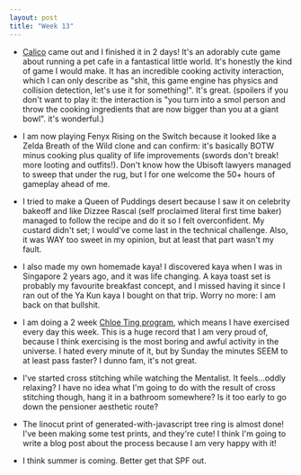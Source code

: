 ```yaml
---
layout: post
title: "Week 13"
---
```

- [Calico](https://www.nintendo.com/games/detail/calico-switch/) came out and I finished it in 2 days! It's an adorably cute game about running a pet cafe in a fantastical little world. It's honestly the kind of game I would make. It has an incredible cooking activity interaction, which I can only describe as "shit, this game engine has physics and collision detection, let's use it for something!". It's great. (spoilers if you don't want to play it: the interaction is "you turn into a smol person and throw the cooking ingredients that are now bigger than you at a giant bowl". it's wonderful.)

-  I am now playing Fenyx Rising on the Switch because it looked like a Zelda Breath of the Wild clone and can confirm: it's basically BOTW minus cooking plus quality of life improvements (swords don't break! more looting and outfits!). Don't know how the Ubisoft lawyers managed to sweep that under the rug, but I for one welcome the 50+ hours of gameplay ahead of me.

- I tried to make a Queen of Puddings desert because I saw it on celebrity bakeoff and like Dizzee Rascal (self proclaimed literal first time baker) managed to follow the recipe and do it so I felt overconfident. My custard didn't set; I would've come last in the technical challenge. Also, it was WAY too sweet in my opinion, but at least that part wasn't my fault. 

- I also made my own homemade kaya! I discovered kaya when I was in Singapore 2 years ago, and it was life changing. A kaya toast set is probably my favourite breakfast concept, and I missed having it since I ran out of the Ya Kun kaya I bought on that trip. Worry no more: I am back on that bullshit.

- I am doing a 2 week [Chloe Ting program](https://www.chloeting.com/program/2020/two-weeks-shred-challenge.html), which means I have exercised every day this week. This is a huge record that I am very proud of, because I think exercising is the most boring and awful activity in the universe. I hated every minute of it, but by Sunday the minutes SEEM to at least pass faster? I dunno fam, it's not great.

- I've started cross stitching while watching the Mentalist. It feels...oddly relaxing? I have no idea what I'm going to do with the result of cross stitching though, hang it in a bathroom somewhere? Is it too early to go down the pensioner aesthetic route?

- The linocut print of generated-with-javascript tree ring is almost done! I've been making some test prints, and they're cute! I think I'm going to write a blog post about the process because I am very happy with it!

- I think summer is coming. Better get that SPF out.
